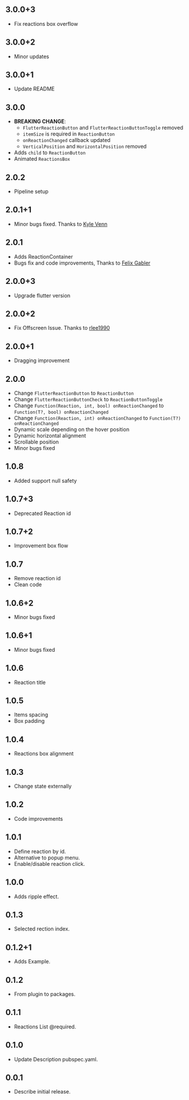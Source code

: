 ## 3.0.0+3
* Fix reactions box overflow

## 3.0.0+2
* Minor updates

## 3.0.0+1
* Update README

## 3.0.0

- **BREAKING CHANGE**:
    - `FlutterReactionButton` and `FlutterReactionButtonToggle` removed
    - `itemSize` is required in `ReactionButton`
    - `onReactionChanged` callback updated
    - `VerticalPosition` and `HorizontalPosition` removed
- Adds `child` to `ReactionButton`
- Animated `ReactionsBox`

## 2.0.2

* Pipeline setup

## 2.0.1+1

* Minor bugs fixed. Thanks to [Kyle Venn](https://github.com/kvenn)

## 2.0.1

* Adds ReactionContainer
* Bugs fix and code improvements, Thanks to [Felix Gabler](https://github.com/felixgabler)

## 2.0.0+3

* Upgrade flutter version

## 2.0.0+2

* Fix Offscreen Issue. Thanks to [rlee1990](https://github.com/rlee1990)

## 2.0.0+1

* Dragging improvement

## 2.0.0

* Change `FlutterReactionButton` to `ReactionButton`
* Change `FlutterReactionButtonCheck` to `ReactionButtonToggle`
* Change `Function(Reaction, int, bool) onReactionChanged` to `Function(T?, bool) onReactionChanged`
* Change `Function(Reaction, int) onReactionChanged` to `Function(T?) onReactionChanged`
* Dynamic scale depending on the hover position
* Dynamic horizontal alignment
* Scrollable position
* Minor bugs fixed

## 1.0.8

* Added support null safety

## 1.0.7+3

* Deprecated Reaction id

## 1.0.7+2

* Improvement box flow

## 1.0.7

* Remove reaction id
* Clean code

## 1.0.6+2

* Minor bugs fixed

## 1.0.6+1

* Minor bugs fixed

## 1.0.6

* Reaction title

## 1.0.5

* Items spacing
* Box padding

## 1.0.4

* Reactions box alignment

## 1.0.3

* Change state externally

## 1.0.2

* Code improvements

## 1.0.1

* Define reaction by id.
* Alternative to popup menu.
* Enable/disable reaction click.

## 1.0.0

* Adds ripple effect.

## 0.1.3

* Selected rection index.

## 0.1.2+1

* Adds Example.

## 0.1.2

* From plugin to packages.

## 0.1.1

* Reactions List @required.

## 0.1.0

* Update Description pubspec.yaml.

## 0.0.1

* Describe initial release.
